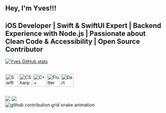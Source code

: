 
## Hey, I'm Yves!!!
## iOS Developer | Swift & SwiftUI Expert | Backend Experience with Node.js | Passionate about Clean Code & Accessibility | Open Source Contributor

[![Yves GitHub stats](https://github-readme-stats.vercel.app/api?username=yvesoliveira23&layout=compact&langs_count=6&theme=vue-dark&langs_count=8&hide=CMake,HTML,CSS,Ruby,Shell)](https://github.com/yvesoliveira23/github-readme-stats)

<div style="display: inline_block"><br>
   <img align="center" alt="Swift" height="40" width="40" src="https://img.icons8.com/fluency/240/null/swift.png"/>
   <img align="center" alt="CSharp" height="40" width="40" src="https://img.icons8.com/color/240/000000/c-sharp-logo-2.png"/> 
   <img align="center" alt="C++" height="40" width="40" src="https://img.icons8.com/color/480/null/c-plus-plus-logo.png"/>
   <img align="center" alt="Flutter" height="40" width="40" src="https://img.icons8.com/fluency/144/000000/flutter.png"/>
   <img align="center" alt="Dart" height="40" width="40" src="https://img.icons8.com/color/480/000000/dart.png"/>
</div>
  
  ##
 
<div> 
  <a href="https://www.linkedin.com/in/yvesdeoliveira/" target="_blank"><img src="https://img.shields.io/badge/-LinkedIn-%230077B5?style=for-the-badge&logo=linkedin&logoColor=white" target="_blank"></a> 
  <a href = "mailto:yves.oliveira@icloud.com"><img src="https://img.shields.io/badge/-Gmail-%23333?style=for-the-badge&logo=gmail&logoColor=white" target="_blank"></a>
</div>

[Configure the Snake Grid]: #

<picture>
  <source media="(prefers-color-scheme: dark)" srcset="https://raw.githubusercontent.com/platane/platane/output/github-contribution-grid-snake-dark.svg">
  <source media="(prefers-color-scheme: light)" srcset="https://raw.githubusercontent.com/platane/platane/output/github-contribution-grid-snake.svg">
  <img alt="github contribution grid snake animation" src="https://raw.githubusercontent.com/yvesoliveira23/yvesoliveira23/output/github-contribution-grid-snake.svg">
</picture>

